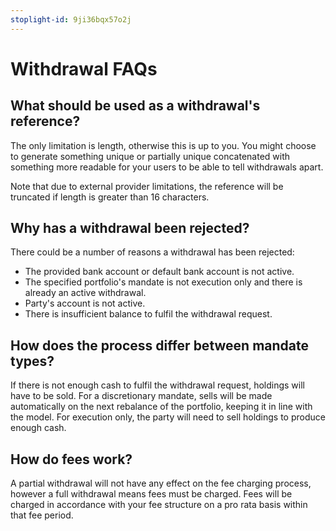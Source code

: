 ```yaml
---
stoplight-id: 9ji36bqx57o2j
---
```


# Withdrawal FAQs

## What should be used as a withdrawal's reference?

The only limitation is length, otherwise this is up to you. You might choose to generate something unique or partially unique concatenated with something more readable for your users to be able to tell withdrawals apart.

Note that due to external provider limitations, the reference will be truncated if length is greater than 16 characters.

## Why has a withdrawal been rejected?

There could be a number of reasons a withdrawal has been rejected:

- The provided bank account or default bank account is not active.
- The specified portfolio's mandate is not execution only and there is already an active withdrawal.
- Party's account is not active.
- There is insufficient balance to fulfil the withdrawal request.

## How does the process differ between mandate types?

If there is not enough cash to fulfil the withdrawal request, holdings will have to be sold. For a discretionary mandate, sells will be made automatically on the next rebalance of the portfolio, keeping it in line with the model. For execution only, the party will need to sell holdings to produce enough cash.

## How do fees work?

A partial withdrawal will not have any effect on the fee charging process, however a full withdrawal means fees must be charged. Fees will be charged in accordance with your fee structure on a pro rata basis within that fee period.